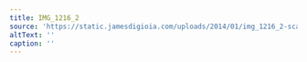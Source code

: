 ```yaml
---
title: IMG_1216_2
source: 'https://static.jamesdigioia.com/uploads/2014/01/img_1216_2-scaled.jpg'
altText: ''
caption: ''
---
```


